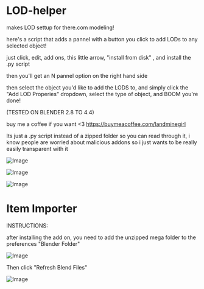 # LOD-helper
makes LOD settup for there.com modeling!


here's a script that adds a pannel with a button you click to add LODs to any selected object!

just click, edit, add ons, this little arrow, "install from disk" , and install the .py script


then you'll get an N pannel option on the right hand side

then select the object you'd like to add the LODS to, and simply click the "Add LOD Properies" dropdown, select the type of object, and BOOM you're done! 


(TESTED ON BLENDER 2.8 TO 4.4)

buy me a coffee if you want <3
https://buymeacoffee.com/landminegirl

Its just a .py script instead of a zipped folder so you can read through it, i know people are worried about malicious addons so i just wants to be really easily transparent with it

![Image](https://github.com/user-attachments/assets/74af8bc2-bdc2-43ed-8da6-6ffbf26d3a69)

![Image](https://github.com/user-attachments/assets/8559dfb3-6985-45aa-93ca-6298e8ab5f8d)

![Image](https://github.com/user-attachments/assets/4631c8d4-9e00-43ac-8cd5-9a0ba34bbc85)

# Item Importer
INSTRUCTIONS:

after installing the add on, you need to add the unzipped mega folder to the preferences "Blender Folder"

![Image](https://github.com/user-attachments/assets/66075012-7e7b-4279-8901-2451d706a5c9)


Then click "Refresh Blend Files"

![Image](https://github.com/user-attachments/assets/c9aee1e8-e7fb-4486-9f16-bbd9d79aabae)
